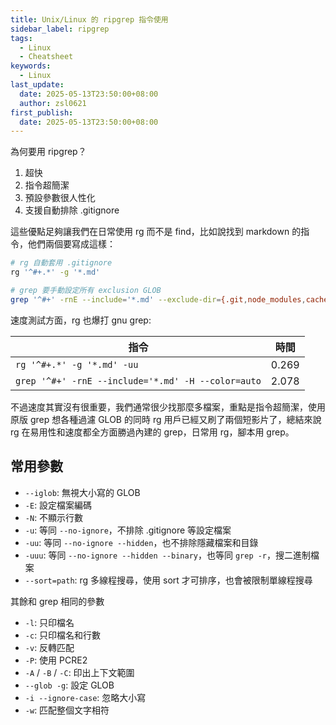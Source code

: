 ```yaml
---
title: Unix/Linux 的 ripgrep 指令使用
sidebar_label: ripgrep
tags:
  - Linux
  - Cheatsheet
keywords:
  - Linux
last_update:
  date: 2025-05-13T23:50:00+08:00
  author: zsl0621
first_publish:
  date: 2025-05-13T23:50:00+08:00
---
```


為何要用 ripgrep？

1. 超快
2. 指令超簡潔
3. 預設參數很人性化
4. 支援自動排除 .gitignore

這些優點足夠讓我們在日常使用 rg 而不是 find，比如說找到 markdown 的指令，他們兩個要寫成這樣：

```sh
# rg 自動套用 .gitignore
rg '^#+.*' -g '*.md'

# grep 要手動設定所有 exclusion GLOB
grep '^#+' -rnE --include='*.md' --exclude-dir={.git,node_modules,cache,build,public} -H --color=auto
```

速度測試方面，rg 也爆打 gnu grep:

| 指令                                                     | 時間  |
| ------------------------------------------------------- | ----- |
| `rg '^#+.*' -g '*.md' -uu`                              | 0.269 |
| `grep '^#+' -rnE --include='*.md' -H --color=auto`      | 2.078 |

不過速度其實沒有很重要，我們通常很少找那麼多檔案，重點是指令超簡潔，使用原版 grep 想各種過濾 GLOB 的同時 rg 用戶已經又刷了兩個短影片了，總結來說 rg 在易用性和速度都全方面勝過內建的 grep，日常用 rg，腳本用 grep。

## 常用參數

- `--iglob`: 無視大小寫的 GLOB
- `-E`: 設定檔案編碼
- `-N`: 不顯示行數
- `-u`: 等同 `--no-ignore`，不排除 .gitignore 等設定檔案
- `-uu`: 等同 `--no-ignore --hidden`，也不排除隱藏檔案和目錄
- `-uuu`: 等同 `--no-ignore --hidden --binary`，也等同 `grep -r`，搜二進制檔案
- `--sort=path`: rg 多線程搜尋，使用 sort 才可排序，也會被限制單線程搜尋

其餘和 grep 相同的參數

- `-l`: 只印檔名
- `-c`: 只印檔名和行數
- `-v`: 反轉匹配
- `-P`: 使用 PCRE2
- `-A` / `-B` / `-C`: 印出上下文範圍
- `--glob -g`: 設定 GLOB
- `-i --ignore-case`: 忽略大小寫
- `-w`: 匹配整個文字相符
